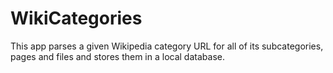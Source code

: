 # WikiCategories
 This app parses a given Wikipedia category URL for all of its subcategories, pages and files and stores them in a local database.
